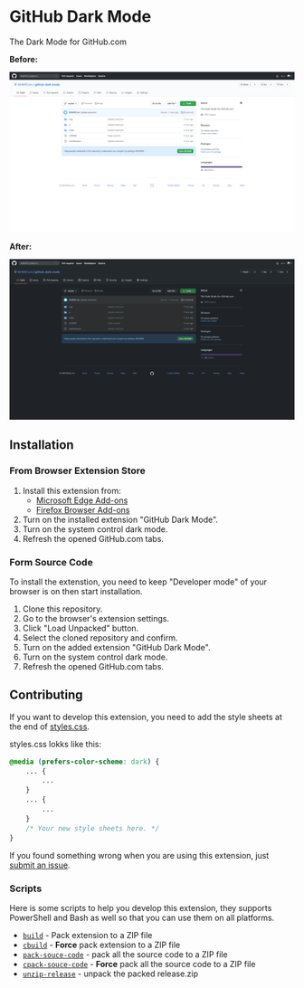 # GitHub Dark Mode

The Dark Mode for GitHub.com

**Before:**

![The original light theme](./screenshots/screenshot-0.png)

**After:**

![When dark mode is on](./screenshots/screenshot-1.png)

## Installation

### From Browser Extension Store

1. Install this extension from:
    - [Microsoft Edge Add-ons](https://microsoftedge.microsoft.com/addons/detail/mkmlkegjpmlpmdddbibkainphcilpagm)
    - [Firefox Browser Add-ons](https://addons.mozilla.org/addon/github-dark-mode/)
2. Turn on the installed extension "GitHub Dark Mode".
3. Turn on the system control dark mode.
4. Refresh the opened GitHub.com tabs.

### Form Source Code

To install the extenstion, you need to keep "Developer mode" of your browser is on then start installation.

1. Clone this repository.
2. Go to the browser's extension settings.
3. Click "Load Unpacked" button.
4. Select the cloned repository and confirm.
5. Turn on the added extension "GitHub Dark Mode".
6. Turn on the system control dark mode.
7. Refresh the opened GitHub.com tabs.

## Contributing

If you want to develop this extension, you need to add the style sheets at the end of [styles.css](./styles/styles.css).

styles.css lokks like this:

```css
@media (prefers-color-scheme: dark) {
    ... {
        ...
    }
    ... {
        ...
    }
    /* Your new style sheets here. */
}
```

If you found something wrong when you are using this extension, just [submit an issue](https://github.com/MrWillCom/github-dark-mode/issues/new).

### Scripts

Here is some scripts to help you develop this extension, they supports PowerShell and Bash as well so that you can use them on all platforms.

- [`build`](./scripts/build.ps1) - Pack extension to a ZIP file
- [`cbuild`](./scripts/cbuild.ps1) - **Force** pack extension to a ZIP file
- [`pack-souce-code`](./scripts/pack-souce-code.ps1) - pack all the source code to a ZIP file
- [`cpack-souce-code`](./scripts/cpack-souce-code.ps1) - **Force** pack all the source code to a ZIP file
- [`unzip-release`](./scripts/unzip-release.ps1) - unpack the packed release.zip
